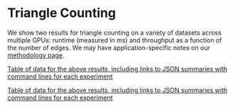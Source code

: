 # Triangle Counting

We show two results for triangle counting on a variety of datasets across multiple GPUs: runtime (measured in ms) and throughput as a function of the number of edges. We may have application-specific notes on our [methodology page](/gunrock/methodology).

<div id="vis_gunrock_primitives_tc_avg_process_time"></div>
<script type="text/javascript">
  var spec = "https://raw.githubusercontent.com/gunrock/io/master/plots/gunrock_primitives_tc_avg_process_time.json";
  vegaEmbed('#vis_gunrock_primitives_tc_avg_process_time', spec).then(function(result) {
    // Access the Vega view instance (https://vega.github.io/vega/docs/api/view/) as result.view
  }).catch(console.error);
  var edges = "https://raw.githubusercontent.com/gunrock/io/master/plots/gunrock_primitives_tc_edges.json";
  vegaEmbed('#vis_gunrock_primitives_tc_edges', edges).then(function(result) {
    // Access the Vega view instance (https://vega.github.io/vega/docs/api/view/) as result.view
  }).catch(console.error);
</script>

[Table of data for the above results, including links to JSON summaries with command lines for each experiment](analysis/gunrock_primitives_tc_avg_process_time_table.md)

<div id="vis_gunrock_primitives_tc_edges"></div>

[Table of data for the above results, including links to JSON summaries with command lines for each experiment](analysis/gunrock_primitives_tc_edges_table.md)
